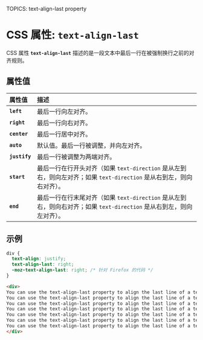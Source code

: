 TOPICS: text-align-last property

# CSS 属性: `text-align-last`

CSS 属性 **`text-align-last`** 描述的是一段文本中最后一行在被强制换行之前的对齐规则。

## 属性值

| 属性值 | 描述 |
| :--- | :--- |
| **`left`** | 最后一行向左对齐。|
| **`right`** | 最后一行向右对齐。|
| **`center`** | 最后一行居中对齐。|
| **`auto`** | 默认值。最后一行被调整，并向左对齐。|
| **`justify`** | 最后一行被调整为两端对齐。|
| **`start`** | 最后一行在行开头对齐（如果 `text-direction` 是从左到右，则向左对齐；如果 `text-direction` 是从右到左，则向右对齐）。|
| **`end`** | 最后一行在行末尾对齐（如果 `text-direction` 是从左到右，则向右对齐；如果 `text-direction` 是从右到左，则向左对齐）。|

## 示例

```css
div {
  text-align: justify;
  text-align-last: right;
  -moz-text-align-last: right; /* 针对 Firefox 的代码 */
}
```

```html
<div>
You can use the text-align-last property to align the last line of a text, if the text has the text-align property set to justify. This text is where you will see the result of the  text-align-last property. You can use the text-align-last property to align the last line of a text, if the text has the text-align property set to justify. This text is where you will see the result of the  text-align-last property.
You can use the text-align-last property to align the last line of a text, if the text has the text-align property set to justify. This text is where you will see the result of the  text-align-last property.
You can use the text-align-last property to align the last line of a text, if the text has the text-align property set to justify. This text is where you will see the result of the  text-align-last property.
You can use the text-align-last property to align the last line of a text, if the text has the text-align property set to justify. This text is where you will see the result of the  text-align-last property.
You can use the text-align-last property to align the last line of a text, if the text has the text-align property set to justify. This text is where you will see the result of the  text-align-last property.
You can use the text-align-last property to align the last line of a text, if the text has the text-align property set to justify. This text is where you will see the result of the  text-align-last property.
You can use the text-align-last property to align the last line of a text, if the text has the text-align property set to justify. This text is where you will see the result of the  text-align-last property.
</div>
```
